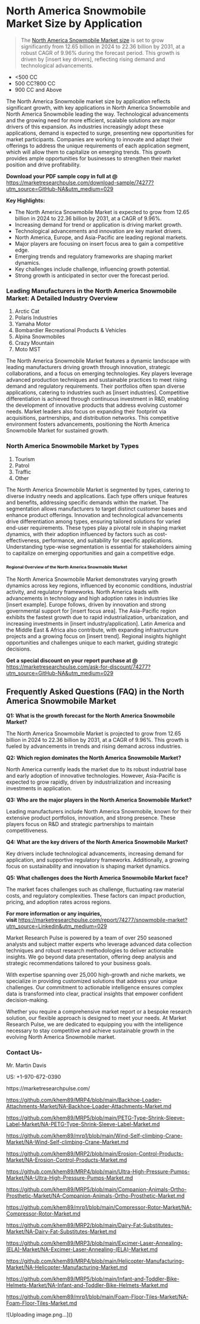 <h1>North America Snowmobile Market&nbsp;Size by Application</h1><blockquote><p>The <a href="https://marketresearchpulse.com/download-sample/74277?utm_source=GitHub-NA&amp;utm_medium=029">North America Snowmobile Market size</a> is set to grow significantly from 12.65 billion in 2024 to 22.36 billion by 2031, at a robust CAGR of 9.96% during the forecast period. This growth is driven by [insert key drivers], reflecting rising demand and technological advancements.</p></blockquote><ul><li><500 CC<li> 500 CC?800 CC<li> 900 CC and Above</li></ul><p>The North America Snowmobile market size by application reflects significant growth, with key applications in North America Snowmobile and North America Snowmobile leading the way. Technological advancements and the growing need for more efficient, scalable solutions are major drivers of this expansion. As industries increasingly adopt these applications, demand is expected to surge, presenting new opportunities for market participants. Companies are working to innovate and adapt their offerings to address the unique requirements of each application segment, which will allow them to capitalize on emerging trends. This growth provides ample opportunities for businesses to strengthen their market position and drive profitability.</p><p><strong>Download your PDF sample copy in full at @ </strong><a href="https://marketresearchpulse.com/download-sample/74277?utm_source=GitHub-NA&amp;utm_medium=029">https://marketresearchpulse.com/download-sample/74277?utm_source=GitHub-NA&amp;utm_medium=029</a></p><p><strong>Key Highlights: </strong></p><ul><li>The North America Snowmobile Market is expected to grow from 12.65 billion in 2024 to 22.36 billion by 2031, at a CAGR of 9.96%.</li><li>Increasing demand for trend or application is driving market growth.</li><li>Technological advancements and innovation are key market drivers.</li><li>North America, Europe, and Asia-Pacific are leading regional markets.</li><li>Major players are focusing on insert focus area to gain a competitive edge.</li><li>Emerging trends and regulatory frameworks are shaping market dynamics.</li><li>Key challenges include challenge, influencing growth potential.</li><li>Strong growth is anticipated in sector over the forecast period.</li></ul><h3>Leading Manufacturers in the North America Snowmobile Market: A Detailed Industry Overview</h3><ol><li>Arctic Cat</li><li>Polaris Industries</li><li>Yamaha Motor</li><li>Bombardier Recreational Products & Vehicles</li><li>Alpina Snowmobiles</li><li>Crazy Mountain</li><li>Moto MST</li></ol><div class="flex max-w-full flex-col flex-grow"><div class="min-h-8 text-message flex w-full flex-col items-end gap-2 whitespace-normal break-words [.text-message+&amp;]:mt-5" dir="auto" data-message-author-role="assistant" data-message-id="fd8432e4-4910-450d-b182-61b7bfb0a01f" data-message-model-slug="gpt-4o"><div class="flex w-full flex-col gap-1 empty:hidden first:pt-[3px]"><div class="markdown prose w-full break-words dark:prose-invert light"><p>The North America Snowmobile Market features a dynamic landscape with leading manufacturers driving growth through innovation, strategic collaborations, and a focus on emerging technologies. Key players leverage advanced production techniques and sustainable practices to meet rising demand and regulatory requirements. Their portfolios often span diverse applications, catering to industries such as [insert industries]. Competitive differentiation is achieved through continuous investment in R&amp;D, enabling the development of innovative products that address evolving customer needs. Market leaders also focus on expanding their footprint via acquisitions, partnerships, and distribution networks. This competitive environment fosters advancements, positioning the North America Snowmobile Market for sustained growth.</p></div></div></div></div><h3>North America Snowmobile Market by Types</h3><ol><li>Tourism<li> Patrol<li> Traffic<li> Other</li></ol><div class="flex max-w-full flex-col flex-grow"><div class="min-h-8 text-message flex w-full flex-col items-end gap-2 whitespace-normal break-words [.text-message+&amp;]:mt-5" dir="auto" data-message-author-role="assistant" data-message-id="084470be-0bb7-4664-bddf-5156b4f41249" data-message-model-slug="gpt-4o-mini"><div class="flex w-full flex-col gap-1 empty:hidden first:pt-[3px]"><div class="markdown prose w-full break-words dark:prose-invert light"><p>The North America Snowmobile Market is segmented by types, catering to diverse industry needs and applications. Each type offers unique features and benefits, addressing specific demands within the market. The segmentation allows manufacturers to target distinct customer bases and enhance product offerings. Innovation and technological advancements drive differentiation among types, ensuring tailored solutions for varied end-user requirements. These types play a pivotal role in shaping market dynamics, with their adoption influenced by factors such as cost-effectiveness, performance, and suitability for specific applications. Understanding type-wise segmentation is essential for stakeholders aiming to capitalize on emerging opportunities and gain a competitive edge.</p></div></div></div></div><h3><span style="font-size: 11px;">Regional Overview of the North America Snowmobile Market</span></h3><div class="flex max-w-full flex-col flex-grow"><div class="min-h-8 text-message flex w-full flex-col items-end gap-2 whitespace-normal break-words [.text-message+&amp;]:mt-5" dir="auto" data-message-author-role="assistant" data-message-id="e9038762-ce64-4e30-91c9-9bd413514231" data-message-model-slug="gpt-4o-mini"><div class="flex w-full flex-col gap-1 empty:hidden first:pt-[3px]"><div class="markdown prose w-full break-words dark:prose-invert light"><p>The North America Snowmobile Market demonstrates varying growth dynamics across key regions, influenced by economic conditions, industrial activity, and regulatory frameworks. North America leads with advancements in technology and high adoption rates in industries like [insert example]. Europe follows, driven by innovation and strong governmental support for [insert focus area]. The Asia-Pacific region exhibits the fastest growth due to rapid industrialization, urbanization, and increasing investments in [insert industry/application]. Latin America and the Middle East &amp; Africa also contribute, with expanding infrastructure projects and a growing focus on [insert trend]. Regional insights highlight opportunities and challenges unique to each market, guiding strategic decisions.</p></div></div></div></div><p><strong>Get a special discount on your report purchase at @ </strong><a href="https://marketresearchpulse.com/ask-for-discount/74277?utm_source=GitHub-NA&amp;utm_medium=029">https://marketresearchpulse.com/ask-for-discount/74277?utm_source=GitHub-NA&amp;utm_medium=029</a></p><h2>Frequently Asked Questions (FAQ) in the North America Snowmobile Market</h2><p><strong>Q1: What is the growth forecast for the North America Snowmobile Market?</strong></p><p>The North America Snowmobile Market is projected to grow from 12.65 billion in 2024 to 22.36 billion by 2031, at a CAGR of 9.96%. This growth is fueled by advancements in trends and rising demand across industries.</p><p><strong>Q2: Which region dominates the North America Snowmobile Market?</strong></p><p>North America currently leads the market due to its robust industrial base and early adoption of innovative technologies. However, Asia-Pacific is expected to grow rapidly, driven by industrialization and increasing investments in application.</p><p><strong>Q3: Who are the major players in the North America Snowmobile Market?</strong></p><p>Leading manufacturers include North America Snowmobile, known for their extensive product portfolios, innovation, and strong presence. These players focus on R&amp;D and strategic partnerships to maintain competitiveness.</p><p><strong>Q4: What are the key drivers of the North America Snowmobile Market?</strong></p><p>Key drivers include technological advancements, increasing demand for application, and supportive regulatory frameworks. Additionally, a growing focus on sustainability and innovation is shaping market dynamics.</p><p><strong>Q5: What challenges does the North America Snowmobile Market face?</strong></p><p>The market faces challenges such as challenge, fluctuating raw material costs, and regulatory complexities. These factors can impact production, pricing, and adoption rates across regions.</p><p><strong>For more information or any inquiries, visit&nbsp;</strong><a href="https://marketresearchpulse.com/report/74277/snowmobile-market?utm_source=Linkedin&utm_medium=029">https://marketresearchpulse.com/report/74277/snowmobile-market?utm_source=Linkedin&utm_medium=029</a></p><p>Market Research Pulse is powered by a team of over 250 seasoned analysts and subject matter experts who leverage advanced data collection techniques and robust research methodologies to deliver actionable insights. We go beyond data presentation, offering deep analysis and strategic recommendations tailored to your business goals.</p><p>With expertise spanning over 25,000 high-growth and niche markets, we specialize in providing customized solutions that address your unique challenges. Our commitment to actionable intelligence ensures complex data is transformed into clear, practical insights that empower confident decision-making.</p><p>Whether you require a comprehensive market report or a bespoke research solution, our flexible approach is designed to meet your needs. At Market Research Pulse, we are dedicated to equipping you with the intelligence necessary to stay competitive and achieve sustainable growth in the evolving North America Snowmobile market.</p><h3><strong>Contact Us-</strong></h3><p>Mr. Martin Davis</p><p>US: +1-970-672-0390</p><p>https://marketresearchpulse.com/</p><p><a href="https://github.com/khem89/MRP4/blob/main/Backhoe-Loader-Attachments-Market/NA-Backhoe-Loader-Attachments-Market.md">https://github.com/khem89/MRP4/blob/main/Backhoe-Loader-Attachments-Market/NA-Backhoe-Loader-Attachments-Market.md</a></p><p><a href="https://github.com/khem89/MRP5/blob/main/PETG-Type-Shrink-Sleeve-Label-Market/NA-PETG-Type-Shrink-Sleeve-Label-Market.md">https://github.com/khem89/MRP5/blob/main/PETG-Type-Shrink-Sleeve-Label-Market/NA-PETG-Type-Shrink-Sleeve-Label-Market.md</a></p><p><a href="https://github.com/khem89/mrp1/blob/main/Wind-Self-climbing-Crane-Market/NA-Wind-Self-climbing-Crane-Market.md">https://github.com/khem89/mrp1/blob/main/Wind-Self-climbing-Crane-Market/NA-Wind-Self-climbing-Crane-Market.md</a></p><p><a href="https://github.com/khem89/MRP2/blob/main/Erosion-Control-Products-Market/NA-Erosion-Control-Products-Market.md">https://github.com/khem89/MRP2/blob/main/Erosion-Control-Products-Market/NA-Erosion-Control-Products-Market.md</a></p><p><a href="https://github.com/khem89/MRP4/blob/main/Ultra-High-Pressure-Pumps-Market/NA-Ultra-High-Pressure-Pumps-Market.md">https://github.com/khem89/MRP4/blob/main/Ultra-High-Pressure-Pumps-Market/NA-Ultra-High-Pressure-Pumps-Market.md</a></p><p><a href="https://github.com/khem89/MRP5/blob/main/Companion-Animals-Ortho-Prosthetic-Market/NA-Companion-Animals-Ortho-Prosthetic-Market.md">https://github.com/khem89/MRP5/blob/main/Companion-Animals-Ortho-Prosthetic-Market/NA-Companion-Animals-Ortho-Prosthetic-Market.md</a></p><p><a href="https://github.com/khem89/mrp1/blob/main/Compressor-Rotor-Market/NA-Compressor-Rotor-Market.md">https://github.com/khem89/mrp1/blob/main/Compressor-Rotor-Market/NA-Compressor-Rotor-Market.md</a></p><p><a href="https://github.com/khem89/MRP2/blob/main/Dairy-Fat-Substitutes-Market/NA-Dairy-Fat-Substitutes-Market.md">https://github.com/khem89/MRP2/blob/main/Dairy-Fat-Substitutes-Market/NA-Dairy-Fat-Substitutes-Market.md</a></p><p><a href="https://github.com/khem89/MRP3/blob/main/Excimer-Laser-Annealing-(ELA)-Market/NA-Excimer-Laser-Annealing-(ELA)-Market.md">https://github.com/khem89/MRP3/blob/main/Excimer-Laser-Annealing-(ELA)-Market/NA-Excimer-Laser-Annealing-(ELA)-Market.md</a></p><p><a href="https://github.com/khem89/MRP4/blob/main/Helicopter-Manufacturing-Market/NA-Helicopter-Manufacturing-Market.md">https://github.com/khem89/MRP4/blob/main/Helicopter-Manufacturing-Market/NA-Helicopter-Manufacturing-Market.md</a></p><p><a href="https://github.com/khem89/MRP5/blob/main/Infant-and-Toddler-Bike-Helmets-Market/NA-Infant-and-Toddler-Bike-Helmets-Market.md">https://github.com/khem89/MRP5/blob/main/Infant-and-Toddler-Bike-Helmets-Market/NA-Infant-and-Toddler-Bike-Helmets-Market.md</a></p><p><a href="https://github.com/khem89/mrp1/blob/main/Foam-Floor-Tiles-Market/NA-Foam-Floor-Tiles-Market.md">https://github.com/khem89/mrp1/blob/main/Foam-Floor-Tiles-Market/NA-Foam-Floor-Tiles-Market.md</a></p>
![Uploading image.png…]()
